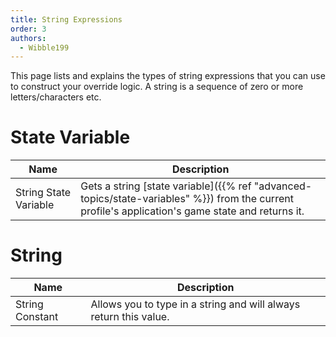 ```yaml
---
title: String Expressions
order: 3
authors:
  - Wibble199
---
```


This page lists and explains the types of string expressions that you can use to construct your override logic. A string is a sequence of zero or more letters/characters etc.

# State Variable

|Name|Description|
|-|-|
|String State Variable|Gets a string [state variable]({{% ref "advanced-topics/state-variables" %}}) from the current profile's application's game state and returns it.|

# String

|Name|Description|
|-|-|
|String Constant|Allows you to type in a string and will always return this value.|